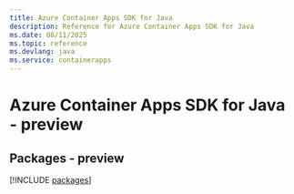```yaml
---
title: Azure Container Apps SDK for Java
description: Reference for Azure Container Apps SDK for Java
ms.date: 08/11/2025
ms.topic: reference
ms.devlang: java
ms.service: containerapps
---
```

# Azure Container Apps SDK for Java - preview
## Packages - preview
[!INCLUDE [packages](container-apps-index.md)]